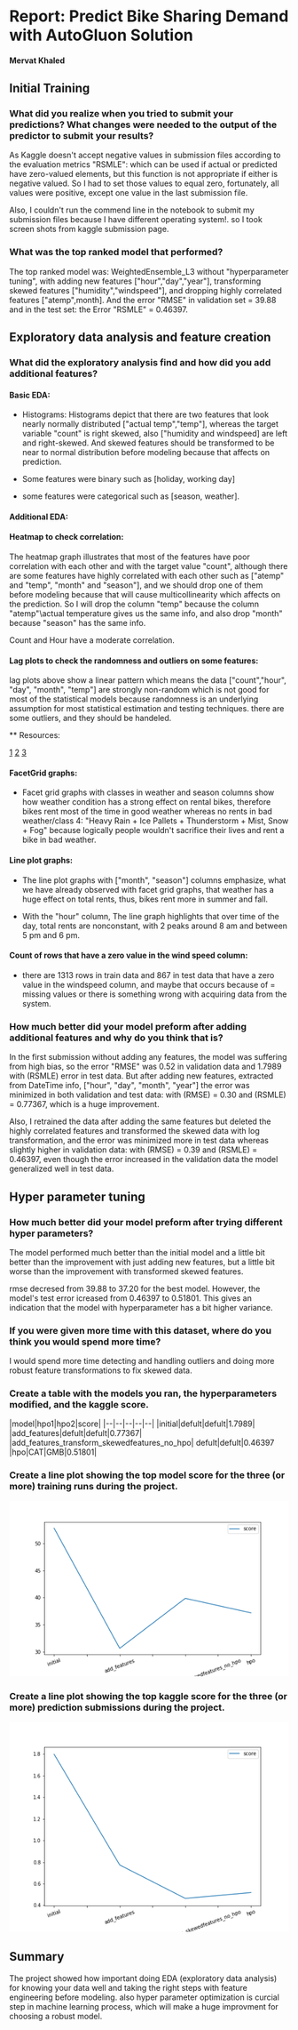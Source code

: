 # Report: Predict Bike Sharing Demand with AutoGluon Solution
#### Mervat Khaled

## Initial Training
### What did you realize when you tried to submit your predictions? What changes were needed to the output of the predictor to submit your results?
As Kaggle doesn't accept negative values in submission files according to the evaluation metrics "RSMLE": which can be used if actual or predicted have zero-valued elements, but this function is not appropriate if either is negative valued. 
So I had to set those values to equal zero, fortunately, all values were positive, except one value in the last submission file.

Also, I couldn't run the commend line in the notebook to submit my submission files because I have different operating system!. so I took screen shots from kaggle submission page.

### What was the top ranked model that performed?
The top ranked model was: WeightedEnsemble_L3 without "hyperparameter tuning", with adding new features ["hour","day","year"], transforming skewed features ["humidity","windspeed"], and dropping highly correlated features ["atemp",month]. 
And the error "RMSE" in validation set = 39.88 and in the test set: the Error "RSMLE" = 0.46397.

## Exploratory data analysis and feature creation
### What did the exploratory analysis find and how did you add additional features?

 #### Basic EDA:
 * Histograms:
Histograms depict that there are two features that look nearly normally distributed ["actual temp","temp"], whereas the target variable "count" is right skewed, also ["humidity and windspeed] are left and right-skewed. And skewed features should be transformed to be near to normal distribution before modeling because that affects on prediction.
 
* Some features were binary such as [holiday, working day]
* some features were categorical such as [season, weather].

 #### Additional EDA:
 
#### Heatmap to check correlation:

The heatmap graph illustrates that most of the features have poor correlation with each other and with the target value "count", although there are some features have highly correlated with each other such as ["atemp" and "temp", "month" and "season"], and we should drop one of them before modeling because that will cause multicollinearity which affects on the prediction. So I will drop the column "temp" because the column "atemp"\actual temperature gives us the same info, and also drop "month" because "season" has the same info.

Count and Hour have a moderate correlation. 

#### Lag plots to check the randomness and outliers on some features:

lag plots above show a linear pattern which means the data ["count","hour", "day", "month", "temp"] are strongly non-random which is not good for most of the statistical models because randomness is an underlying assumption for most statistical estimation and testing techniques.
there are some outliers, and they should be handeled. 

** Resources:

[1](https://www.itl.nist.gov/div898/handbook/eda/section3/eda33f.htm)
[2](https://www.itl.nist.gov/div898/handbook/eda/section3/lagplot2.htm)
[3](https://www.itl.nist.gov/div898/handbook/eda/section3/lagplot3.htm)

#### FacetGrid graphs:

* Facet grid graphs with classes in weather and season columns show how weather condition has a strong effect on rental bikes, therefore bikes rent most of the time in good weather whereas no rents in bad weather/class 4: "Heavy Rain + Ice Pallets + Thunderstorm + Mist, Snow + Fog" because logically people wouldn't sacrifice their lives and rent a bike in bad weather.

#### Line plot graphs:

* The line plot graphs with ["month", "season"] columns emphasize, what we have already observed with facet grid graphs, that weather has a huge effect on total rents, thus, bikes rent more in summer and fall.

*  With the "hour" column,  The line graph highlights that over time of the day, total rents are nonconstant, with 2 peaks around 8 am and between 5 pm and 6 pm.

#### Count of rows that have a zero value in the wind speed column:

* there are 1313 rows in train data and 867 in test data that have a zero value in the windspeed column, and maybe that occurs because of  = missing values or there is something wrong with acquiring data from the system. 

 
### How much better did your model preform after adding additional features and why do you think that is?

In the first submission without adding any features, the model was suffering from high bias, so the error "RMSE" was 0.52 in validation data and 1.7989 with (RSMLE) error in test data. But after adding new features, extracted from DateTime info, ["hour", "day", "month", "year"] the error was minimized in both validation and test data: with (RMSE) = 0.30 and (RSMLE) = 0.77367, which is a huge improvement.

Also, I retrained the data after adding the same features but deleted the highly correlated features and transformed the skewed data with log transformation, and the error was minimized more in test data whereas slightly higher in validation data:
with (RMSE) = 0.39 and (RSMLE) = 0.46397, even though the error increased in the validation data the model generalized well in test data.

## Hyper parameter tuning
### How much better did your model preform after trying different hyper parameters?

The model performed much better than the initial model and a little bit better than the improvement with just adding new features, 
but a little bit worse than the improvement with transformed skewed features.

rmse decresed from 39.88 to 37.20 for the best model. However, the model's test error icreased from 0.46397 to 0.51801. This gives an indication that the model with hyperparameter has a bit higher variance.

### If you were given more time with this dataset, where do you think you would spend more time?

I would spend more time detecting and handling outliers and doing more robust feature transformations to fix skewed data. 

### Create a table with the models you ran, the hyperparameters modified, and the kaggle score.
|model|hpo1|hpo2|score|
|--|--|--|--|--|
|initial|defult|defult|1.7989|
|add_features|defult|defult|0.77367|
|add_features_transform_skewedfeatures_no_hpo| defult|defult|0.46397
|hpo|CAT|GMB|0.51801|
### Create a line plot showing the top model score for the three (or more) training runs during the project.

![model_train_score.png](img/model_train_score.png)

### Create a line plot showing the top kaggle score for the three (or more) prediction submissions during the project.


![model_test_score.png](img/model_test_score.png)

## Summary

The project showed how important doing EDA (exploratory data analysis) for knowing your data well and taking the right steps with feature engineering before modeling. also hyper parameter optimization is curcial step in machine learning process, which will make a huge improvment for choosing a robust model. 
